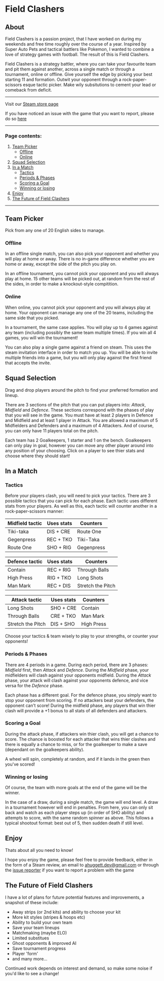 # Field Clashers

## About

Field Clashers is a passion project, that I have worked on during my weekends and free time
roughly over the course of a year. Inspired by Super Auto Pets and tactical battlers like Pokemon,
I wanted to combine a love of strategy games with football. The result of this is Field Clashers.

Field Clashers is a strategy battler, where you can take your favourite team and pit them against
another, across a single match or through a tournament, online or offline. Give yourself the edge
by picking your best starting 11 and formation. Outwit your opponent through a rock-paper-scissors
esque tactic picker. Make wily subsitutions to cement your lead or comeback from deficit.

---

Visit our [Steam store page](https://store.steampowered.com/app/2204470/Field_Clashers/)

If you have noticed an issue with the game that you want to report, please do so [here](https://forms.gle/iLQGbWi28cVtpQ8m7)

---

### Page contents:

1. [Team Picker](#team-picker)
   - [Offline](#offline)
   - [Online](#online)
2. [Squad Selection](#squad-selection)
3. [In a Match](#in-a-match)
   - [Tactics](#tactics)
   - [Periods & Phases](#periods--phases)
   - [Scoring a Goal](#scoring-a-goal)
   - [Winning or losing](#winning-or-losing)
4. [Enjoy](#enjoy)
5. [The Future of Field Clashers](#the-future-of-field-clashers)

---

## Team Picker

Pick from any one of 20 English sides to manage.

### Offline

In an offline single match, you can also pick your opponent and whether you will play at home or away.
There is no in-game difference whether you are home or away, except the side of the pitch you play on.

In an offline tournament, you cannot pick your opponent and you will always play at home. 15 other
teams will be picked out, at random from the rest of the sides, in order to make a knockout-style
compitition.

### Online

When online, you cannot pick your opponent and you will always play at home. Your opponent can manage
any one of the 20 teams, including the same side that you picked.

In a tournament, the same case applies. You will play up to 4 games against any team (including possibly
the same team multiple times). If you win all 4 games, you will win the tournament!

You can also play a single game against a friend on steam. This uses the steam invitation interface in
order to match you up. You will be able to invite multiple friends into a game, but you will only play
against the first friend that accepts the invite.

## Squad Selection

Drag and drop players around the pitch to find your preferred formation and lineup.

There are 3 sections of the pitch that you can put players into: _Attack_, _Midfield_ and _Defence_.
These sections correspond with the phases of play that you will see in the game. You must have at least
2 players in Defence and Midfield and at least 1 player in Attack. You are allowed a maximum of 5
Midfielders and Defenders and a maximum of 4 Attackers. And of course, you can only have 11 players
total on the pitch.

Each team has 2 Goalkeepers, 1 starter and 1 on the bench. Goalkeepers can only play in goal, however
you can move any other player around into any position of your choosing. Click on a player to see thier
stats and choose where they should start!

## In a Match

### Tactics

Before your players clash, you will need to pick your tactics. There are 3 possible tactics that you can
pick for each phase. Each tactic uses different stats from your players. As well as this, each tactic
will counter another in a rock-paper-scissors manner:

| Midfield tactic | Uses stats | Counters   |
| --------------- | ---------- | ---------- |
| Tiki-taka       | DIS + CRE  | Route One  |
| Gegenpress      | REC + TKO  | Tiki-Taka  |
| Route One       | SHO + RIG  | Gegenpress |

| Defence tactic | Uses stats | Counters          |
| -------------- | ---------- | ----------------- |
| Contain        | REC + RIG  | Through Balls     |
| High Press     | RIG + TKO  | Long Shots        |
| Man Mark       | REC + DIS  | Stretch the Pitch |

| Attack tactic     | Uses stats | Counters   |
| ----------------- | ---------- | ---------- |
| Long Shots        | SHO + CRE  | Contain    |
| Through Balls     | CRE + TKO  | Man Mark   |
| Stretch the Pitch | DIS + SHO  | High Press |

Choose your tactics & team wisely to play to your strengths, or counter your opponents!

### Periods & Phases

There are 4 periods in a game. During each period, there are 3 phases: _Midfield_ first, then _Attack_
and _Defence_. During the _Midfield_ phase, your midfielders will clash against your opponents midfield.
During the _Attack_ phase, your attack will clash against your opponents defence, and vice versa for
the _Defence_ phase.

Each phase has a different goal. For the defence phase, you simply want to stop your opponent from
scoring. If no attackers beat your defenders, the opponent can't score! During the midfield phase, any
players that win thier clash will provide a +1 bonus to all stats of all defenders and attackers.

### Scoring a Goal

During the attack phase, if attackers win thier clash, you will get a chance to score. The chance is
boosted for each attacker that wins thier clashes and there is equally a chance to miss, or for the
goalkeeper to make a save (dependant on the goalkeepers ability).

A wheel will spin, completely at random, and if it lands in the green then you've scored!

### Winning or losing

Of course, the team with more goals at the end of the game will be the winner.

In the case of a draw, during a single match, the game will end level. A draw in a tournament however
will end in penalties. From here, you can only sit back and watch as each player steps up (in order of
SHO ability) and attempts to score, with the same random spinner as above. This follows a typical
shootout format: best out of 5, then sudden death if still level.

## Enjoy

Thats about all you need to know!

I hope you enjoy the game, please feel free to provide feedback, either in the form of a Steam review,
an email to ahuggett.dev@gmail.com or through the [issue reporter](https://forms.gle/iLQGbWi28cVtpQ8m7)
if you want to report a problem with the game

## The Future of Field Clashers

I have a lot of plans for future potential features and improvements, a snapshot of these include:

- Away strips (or 2nd kits) and ability to choose your kit
- More kit styles (stripes & hoops etc)
- Ability to build your own team
- Save your team lineups
- Matchmaking (maybe ELO)
- Limited substitues
- Ghost opponents & improved AI
- Save tournament progress
- Player 'form'
- and many more...

Continued work depends on interest and demand, so make some noise if you'd like to see a change!
